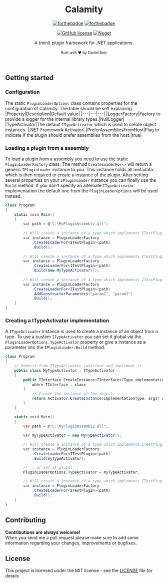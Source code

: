 ﻿﻿﻿﻿<h1 align="center">Calamity</h1><div align="center">

[![forthebadge](https://forthebadge.com/images/badges/fuck-it-ship-it.svg)](https://forthebadge.com)
[![forthebadge](https://forthebadge.com/images/badges/made-with-c-sharp.svg)](https://forthebadge.com)

[![GitHub license](https://img.shields.io/github/license/LegendaryB/Calamity.svg?longCache=true&style=flat-square)](https://github.com/LegendaryB/Calamity/blob/master/LICENSE.md)
[![Nuget](https://img.shields.io/nuget/v/Calamity.svg?style=flat-square)](https://www.nuget.org/packages/Calamity/)

A (mini) plugin framework for .NET applications.
<br>
<br>
<sub>Built with ❤︎ by Daniel Belz</sub>
</div><br>

## Getting started

### Configuration
The static `PluginLoaderOptions` class contains properties for the configuration of Calamity. The table should be self explaining.
|Property|Description|Default value|
|---|---|---|
|LoggerFactory|Factory to provide a logger for the internal library types.|NullLogger|
|TypeActivator|The default `ITypeActivator` which is used to create object instances. |.NET Framework Activator|
|PreferAssembliesFromHost|Flag to indicate if the plugin should prefer assemblies from the host.|true|

### Loading a plugin from a assembly
To load a plugin from a assembly you need to use the static `PluginLoaderFactory` class. The method `CreateLoaderFor<>` will return a generic `IPluginLoader` instance to you. This instance holds all metadata which is then required to create a instance of the plugin. After setting several properties on your `IPluginLoader` instance you can finally use the `Build` method. If you don't specify an alternate `ITypeActivator` implementation the default one from the `PluginLoaderOptions` will be used instead.

```csharp
class Program
{
    static void Main()
    {
        var path = @"C:\MyPluginAssembly.dll";
        
        // Will create a instance of a type which implements ITestPlugin and uses the default ITypeActivator.
        var instance = PluginLoaderFactory
            .CreateLoaderFor<ITestPlugin>(path)
            .Build();
            
        // Will create a instance of a type which implements ITestPlugin and uses the specified ITypeActivator.
        var instance = PluginLoaderFactory
            .CreateLoaderFor<ITestPlugin>(path)
            .Build(new MyTypeActivator());  
            
        // Will create a instance of a type which implements ITestPlugin and uses the default ITypeActivator in combination with constructor parameters.
        var instance = PluginLoaderFactory
            .CreateLoaderFor<ITestPlugin>(path)
            .AddConstructorParameters("param1", "param2")
            .Build();
    }
}
```

### Creating a ITypeActivator implementation
A `ITypeActivator` instance is used to create a instance of an object from a type. To use a custom `ITypeActivator` you can set it global via the `PluginLoaderOptions.TypeActivator` property or give a instance as a parameter into the `IPluginLoader.Build` method.

```csharp
class Program
{
    // Inherit from ITypeActivator interface and implement it
    public class MyTypeActivator : ITypeActivator
    {
        public TInterface CreateInstance<TInterface>(Type implementationType, object[] args) 
            where TInterface : class
        {
            // Create the instance of the object
            return Activator.CreateInstance(implementationType, args) as TInterface;
        }
    }

    static void Main()
    {
        var path = @"C:\MyPluginAssembly.dll";
        
        var myTypeActivator = new MyTypeActivator();

        // Will create a instance of a type which implements ITestPlugin and uses the custom ITypeActivator.
        var instance = PluginLoaderFactory
            .CreateLoaderFor<ITestPlugin>(path)
            .Build(myTypeActivator);

        // .. or set it global
        PluginLoaderOptions.TypeActivator = myTypeActivator;

        // Will create a instance of a type which implements ITestPlugin and uses the custom ITypeActivator specified in the options.
        var instance = PluginLoaderFactory
            .CreateLoaderFor<ITestPlugin>(path)
            .Build();
    }
}
```


## Contributing

__Contributions are always welcome!__  
When you send me a pull request please make sure to add some information regarding your changes, improvements or bugfixes.

## License

This project is licensed under the MIT license - see the [LICENSE](LICENSE) file for details
